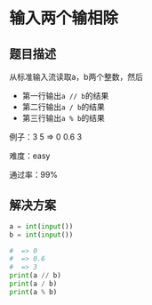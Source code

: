 

# 输入两个输相除



## 题目描述
从标准输入流读取a，b两个整数，然后
* 第一行输出`a // b`的结果
* 第二行输出`a / b`的结果
* 第三行输出`a % b`的结果

例子：3 5 => 0 0.6 3

难度：easy

通过率：99%

## 解决方案


```python
a = int(input())
b = int(input())

#  => 0
#  => 0.6
#  => 3
print(a // b)
print(a / b)
print(a % b)
```


